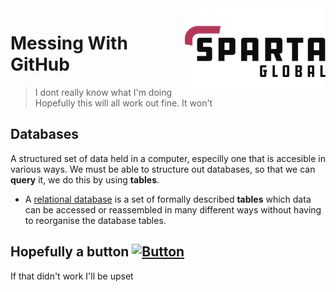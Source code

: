 <a href="https://www.spartaglobal.com/">
	<img src="sparta-logo-4020.png" align="right" />
</a>

# Messing With GitHub
> I dont really know what I'm doing
Hopefully this will all work out fine.
> It won't

## Databases

A structured set of data held in a computer, especilly one that is accesible in various ways. We must be able to structure out databases, so that we can **query** it, we do this by using **tables**.
- A [relational database](https://aws.amazon.com/relational-database/#:~:text=A%20relational%20database%20is%20a,be%20represented%20in%20the%20database.) is a set of formally described **tables** which data can be accessed or reassembled in many different ways without having to reorganise the database tables.

## Hopefully a button [![Button](https://cdn.rawgit.com/sindresorhus/awesome/d7305f38d29fed78fa85652e3a63e154dd8e8829/media/badge.svg)](https://www.success.com/)
If that didn't work I'll be upset